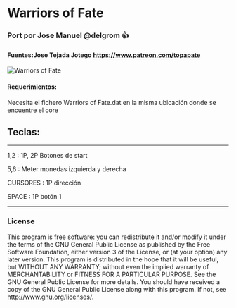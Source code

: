 # Warriors of Fate

### Port por Jose Manuel @delgrom :+1: 
#### Fuentes:Jose Tejada Jotego https://www.patreon.com/topapate

![Warriors of Fate](https://user-images.githubusercontent.com/31018768/93027497-85eb0080-f60d-11ea-8267-22610c09a8fd.jpg)

#### Requerimientos:

Necesita el fichero Warriors of Fate.dat en la misma ubicación donde se encuentre el core

## Teclas:
--------------------------------------------------
1,2 :   1P, 2P Botones de start

5,6 :   Meter monedas izquierda y derecha

CURSORES : 1P dirección

SPACE    : 1P botón 1

---------------------------------------------------
### License


This program is free software: you can redistribute it and/or modify it under the terms of the GNU General Public License as published by the Free Software Foundation, either version 3 of the License, or (at your option) any later version.
This program is distributed in the hope that it will be useful, but WITHOUT ANY WARRANTY; without even the implied warranty of MERCHANTABILITY or FITNESS FOR A PARTICULAR PURPOSE. See the GNU General Public License for more details.
You should have received a copy of the GNU General Public License along with this program. If not, see http://www.gnu.org/licenses/.
